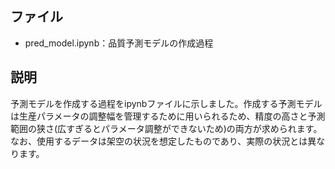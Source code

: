 ## ファイル
- pred_model.ipynb：品質予測モデルの作成過程

## 説明
予測モデルを作成する過程をipynbファイルに示しました。作成する予測モデルは生産パラメータの調整幅を管理するために用いられるため、精度の高さと予測範囲の狭さ(広すぎるとパラメータ調整ができないため)の両方が求められます。なお、使用するデータは架空の状況を想定したものであり、実際の状況とは異なります。

